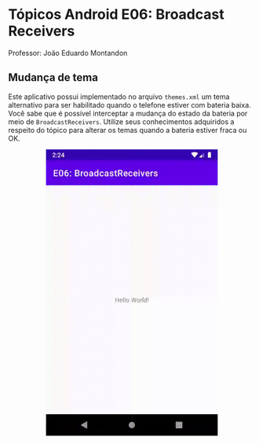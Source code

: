 # Tópicos Android E06: Broadcast Receivers

Professor: João Eduardo Montandon

## Mudança de tema

Este aplicativo possui implementado no arquivo `themes.xml` um tema alternativo para ser habilitado quando o telefone estiver com bateria baixa.
Você sabe que é possível interceptar a mudança do estado da bateria por meio de `BroadcastReceivers`.
Utilize seus conhecimentos adquiridos a respeito do tópico para alterar os temas quando a bateria estiver fraca ou OK. 

<img src="./assets/prototype.gif" style="margin: auto; display: block;" width="350" />
